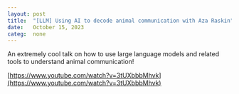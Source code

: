 ```yaml
---
layout: post
title:  "[LLM] Using AI to decode animal communication with Aza Raskin"
date:   October 15, 2023
categ:  none
---
```




An extremely cool talk on how to use large language models and related tools to understand animal communication! 



[https://www.youtube.com/watch?v=3tUXbbbMhvk](https://www.youtube.com/watch?v=3tUXbbbMhvk)



 

